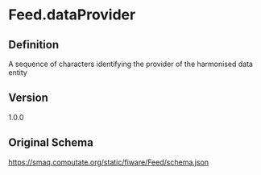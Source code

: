 # Feed.dataProvider

## Definition
A sequence of characters identifying the provider of the harmonised data entity

## Version
1.0.0

## Original Schema
https://smaq.computate.org/static/fiware/Feed/schema.json
